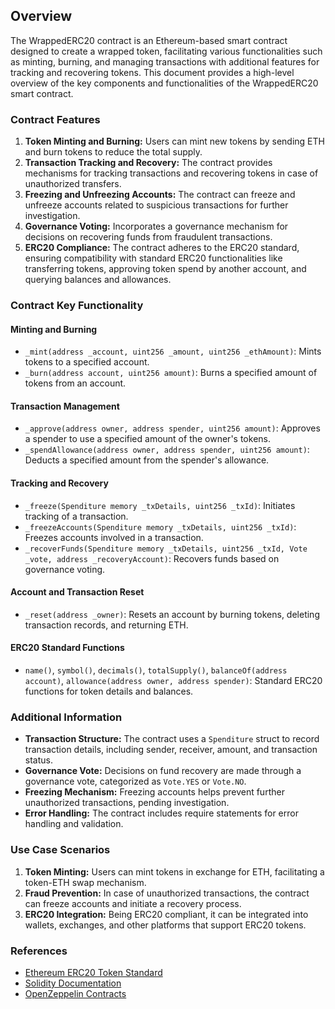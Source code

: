 ## Overview

The WrappedERC20 contract is an Ethereum-based smart contract designed to create a wrapped token, facilitating various functionalities such as minting, burning, and managing transactions with additional features for tracking and recovering tokens. This document provides a high-level overview of the key components and functionalities of the WrappedERC20 smart contract.

### Contract Features

1. **Token Minting and Burning:** Users can mint new tokens by sending ETH and burn tokens to reduce the total supply.
2. **Transaction Tracking and Recovery:** The contract provides mechanisms for tracking transactions and recovering tokens in case of unauthorized transfers.
3. **Freezing and Unfreezing Accounts:** The contract can freeze and unfreeze accounts related to suspicious transactions for further investigation.
4. **Governance Voting:** Incorporates a governance mechanism for decisions on recovering funds from fraudulent transactions.
5. **ERC20 Compliance:** The contract adheres to the ERC20 standard, ensuring compatibility with standard ERC20 functionalities like transferring tokens, approving token spend by another account, and querying balances and allowances.

### Contract Key Functionality

#### Minting and Burning

- `_mint(address _account, uint256 _amount, uint256 _ethAmount)`: Mints tokens to a specified account.
- `_burn(address account, uint256 amount)`: Burns a specified amount of tokens from an account.

#### Transaction Management

- `_approve(address owner, address spender, uint256 amount)`: Approves a spender to use a specified amount of the owner's tokens.
- `_spendAllowance(address owner, address spender, uint256 amount)`: Deducts a specified amount from the spender's allowance.

#### Tracking and Recovery

- `_freeze(Spenditure memory _txDetails, uint256 _txId)`: Initiates tracking of a transaction.
- `_freezeAccounts(Spenditure memory _txDetails, uint256 _txId)`: Freezes accounts involved in a transaction.
- `_recoverFunds(Spenditure memory _txDetails, uint256 _txId, Vote _vote, address _recoveryAccount)`: Recovers funds based on governance voting.

#### Account and Transaction Reset

- `_reset(address _owner)`: Resets an account by burning tokens, deleting transaction records, and returning ETH.

#### ERC20 Standard Functions

- `name()`, `symbol()`, `decimals()`, `totalSupply()`, `balanceOf(address account)`, `allowance(address owner, address spender)`: Standard ERC20 functions for token details and balances.

### Additional Information

- **Transaction Structure:** The contract uses a `Spenditure` struct to record transaction details, including sender, receiver, amount, and transaction status.
- **Governance Vote:** Decisions on fund recovery are made through a governance vote, categorized as `Vote.YES` or `Vote.NO`.
- **Freezing Mechanism:** Freezing accounts helps prevent further unauthorized transactions, pending investigation.
- **Error Handling:** The contract includes require statements for error handling and validation.

### Use Case Scenarios

1. **Token Minting:** Users can mint tokens in exchange for ETH, facilitating a token-ETH swap mechanism.
2. **Fraud Prevention:** In case of unauthorized transactions, the contract can freeze accounts and initiate a recovery process.
3. **ERC20 Integration:** Being ERC20 compliant, it can be integrated into wallets, exchanges, and other platforms that support ERC20 tokens.

### References

- [Ethereum ERC20 Token Standard](https://eips.ethereum.org/EIPS/eip-20)
- [Solidity Documentation](https://docs.soliditylang.org/en/v0.8.9/)
- [OpenZeppelin Contracts](https://docs.openzeppelin.com/contracts/4.x/)